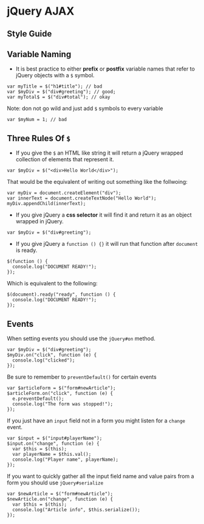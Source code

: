 # jQuery AJAX
## Style Guide


## Variable Naming

* It is best practice to either **prefix** or **postfix** variable names that refer to jQuery objects with a `$` symbol.

```
var myTitle = $("h1#title"); // bad
var $myDiv = $("div#greeting"); // good;
var myTotal$ = $("div#total"); // okay
```

Note: don not go wild and just add `$` symbols to every variable

```
var $myNum = 1; // bad
```

## Three Rules Of `$`

* If you give the `$` an HTML like string it will return a jQuery wrapped collection of elements that represent it.

```
var $myDiv = $("<div>Hello World</div>");
```

That would be the equivalent of writing out something like the follwoing:

```
var myDiv = document.createElement("div");
var innerText = document.createTextNode("Hello World");
myDiv.appendChild(innerText);
```
* If you give jQuery a **css selector** it will find it and return it as an object wrapped in jQuery.

```
var $myDiv = $("div#greeting");
```

* If you give jQuery a `function () {}` it will run that function after `document` is ready.

```
$(function () {
  console.log("DOCUMENT READY!");
});
```

Which is equivalent to the following:

```
$(document).ready("ready", function () {
  console.log("DOCUMENT READY!");
});
```


## Events

When setting events you should use the `jQuery#on` method.


```
var $myDiv = $("div#greeting");
$myDiv.on("click", function (e) {
  console.log("clicked");
});
```

Be sure to remember to `preventDefault()` for certain events


```
var $articleForm = $("form#newArticle");
$articleForm.on("click", function (e) {
  e.preventDefault();
  console.log("The form was stopped!");
});
```

If you just have an `input` field not in a form you might listen for a `change` event.

```
var $input = $("input#playerName");
$input.on("change", function (e) {
  var $this = $(this);
  var playerName = $this.val();
  console.log("Player name", playerName);
});
```

If you want to quickly gather all the input field name and value pairs from a form you should use `jQuery#serialize`


```
var $newArticle = $("form#newArticle");
$newArticle.on("change", function (e) {
  var $this = $(this);
  console.log("Article info", $this.serialize());
});

```









